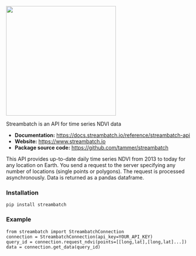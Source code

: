 <img src="http://www.tammer.com/logo.png" width="300">

Streambatch is an API for time series NDVI data

- **Documentation:** https://docs.streambatch.io/reference/streambatch-api
- **Website:** https://www.streambatch.io
- **Package source code:** https://github.com/tammer/streambatch

This API provides up-to-date daily time series NDVI from 2013 to today for any location on Earth. You send a request to the server specifying any number of locations (single points or polygons).  The request is processed asynchronously. Data is returned as a pandas dataframe.

### Installation

    pip install streambatch

### Example

    from streambatch import StreambatchConnection
    connection = StreambatchConnection(api_key=YOUR_API_KEY)
    query_id = connection.request_ndvi(points=[[long,lat],[long,lat]...])
    data = connection.get_data(query_id)

